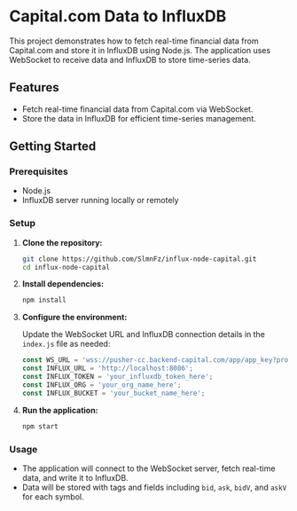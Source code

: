 # Capital.com Data to InfluxDB

This project demonstrates how to fetch real-time financial data from Capital.com and store it in InfluxDB using Node.js. The application uses WebSocket to receive data and InfluxDB to store time-series data.

## Features

- Fetch real-time financial data from Capital.com via WebSocket.
- Store the data in InfluxDB for efficient time-series management.

## Getting Started

### Prerequisites

- Node.js 
- InfluxDB server running locally or remotely

### Setup

1. **Clone the repository:**

   ```sh
   git clone https://github.com/SlmnFz/influx-node-capital.git
   cd influx-node-capital
   ```

2. **Install dependencies:**

   ```sh
   npm install
   ```

3. **Configure the environment:**

   Update the WebSocket URL and InfluxDB connection details in the `index.js` file as needed:

   ```js
   const WS_URL = 'wss://pusher-cc.backend-capital.com/app/app_key?protocol=7&client=js&version=7.4.0&flash=false';
   const INFLUX_URL = 'http://localhost:8086';
   const INFLUX_TOKEN = 'your_influxdb_token_here';
   const INFLUX_ORG = 'your_org_name_here';
   const INFLUX_BUCKET = 'your_bucket_name_here';
   ```

4. **Run the application:**

   ```sh
   npm start
   ```

### Usage

- The application will connect to the WebSocket server, fetch real-time data, and write it to InfluxDB.
- Data will be stored with tags and fields including `bid`, `ask`, `bidV`, and `askV` for each symbol.